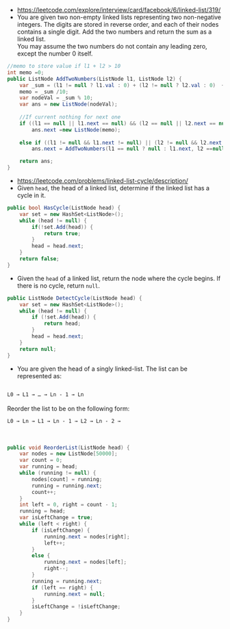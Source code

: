 - https://leetcode.com/explore/interview/card/facebook/6/linked-list/319/
- You are given two non-empty linked lists representing two non-negative integers. 
The digits are stored in reverse order, and each of their nodes contains a single digit. 
Add the two numbers and return the sum as a linked list. <br/>
You may assume the two numbers do not contain any leading zero, except the number 0 itself.
```cs
//memo to store value if l1 + l2 > 10
int memo =0;
public ListNode AddTwoNumbers(ListNode l1, ListNode l2) {
    var _sum = (l1 != null ? l1.val : 0) + (l2 != null ? l2.val : 0)  + memo;
    memo = _sum /10;
    var nodeVal = _sum % 10;
    var ans = new ListNode(nodeVal); 
    
    //If current nothing for next one
    if ((l1 == null || l1.next == null) && (l2 == null || l2.next == null) && (memo > 0))
        ans.next =new ListNode(memo);
    
    else if ((l1 != null && l1.next != null) || (l2 != null && l2.next != null))
        ans.next = AddTwoNumbers(l1 == null ? null : l1.next, l2 ==null ? null : l2.next);        

    return ans;        
}
```
- https://leetcode.com/problems/linked-list-cycle/description/
- Given <code>head</code>, the head of a linked list, determine if the linked list has a cycle in it.
```cs
public bool HasCycle(ListNode head) {
    var set = new HashSet<ListNode>(); 
    while (head != null) {
        if(!set.Add(head)) {
            return true;
        }
        head = head.next;
    }
    return false;
}
```
- Given the <code>head</code> of a linked list, return the node where the cycle begins. If there is no cycle, return <code>null</code>. 
```cs
public ListNode DetectCycle(ListNode head) {
    var set = new HashSet<ListNode>(); 
    while (head != null) {
        if (!set.Add(head)) {
            return head;
        }
        head = head.next;
    }
    return null; 
}
```
- You are given the head of a singly linked-list. The list can be represented as: </br>
<code>
L0 → L1 → … → Ln - 1 → Ln
</code></br>
Reorder the list to be on the following form:</br>
<code>
L0 → Ln → L1 → Ln - 1 → L2 → Ln - 2 →
</code> </br> </br>

```cs
public void ReorderList(ListNode head) {
    var nodes = new ListNode[50000];        
    var count = 0;        
    var running = head;        
    while (running != null) {
        nodes[count] = running; 
        running = running.next; 
        count++;
    }
    int left = 0, right = count - 1; 
    running = head; 
    var isLeftChange = true;
    while (left < right) {
        if (isLeftChange) {
            running.next = nodes[right]; 
            left++; 
        } 
        else {
            running.next = nodes[left]; 
            right--; 
        }
        running = running.next;    
        if (left == right) {
            running.next = null;
        }
        isLeftChange = !isLeftChange;
    } 
}
```
